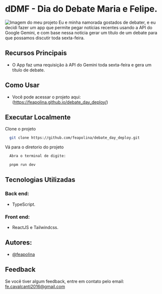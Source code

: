 # dDMF - Dia do Debate Maria e Felipe.
![Imagem do meu projeto]()
 Eu e minha namorada gostados de debater, e eu decidi fazer um app que permite pegar notícias recentes usando a API do Google Gemini, e com base nessa notícia gerar um título de um debate para que possamos discutir toda sexta-feira.

## Recursos Principais
- O App faz uma requisição à API do Gemini toda sexta-feira e gera um título de debate.

## Como Usar
- Você pode acessar o projeto aqui:
  (https://feapolina.github.io/debate_day_deploy/)

## Executar Localmente

Clone o projeto

```bash
  git clone https://github.com/feapolina/debate_day_deploy.git
```

Vá para o diretorio do projeto

```bash
  Abra o terminal de digite:

  pnpm run dev
```


## Tecnologias Utilizadas

### Back end:
- TypeScript.

### Front end:
- ReactJS e Tailwindcss.


## Autores:

- [@feapolina](https://github.com/feapolina)

## Feedback

Se você tiver algum feedback, entre em contato pelo email: fe.cavalcanti2016@gmail.com
